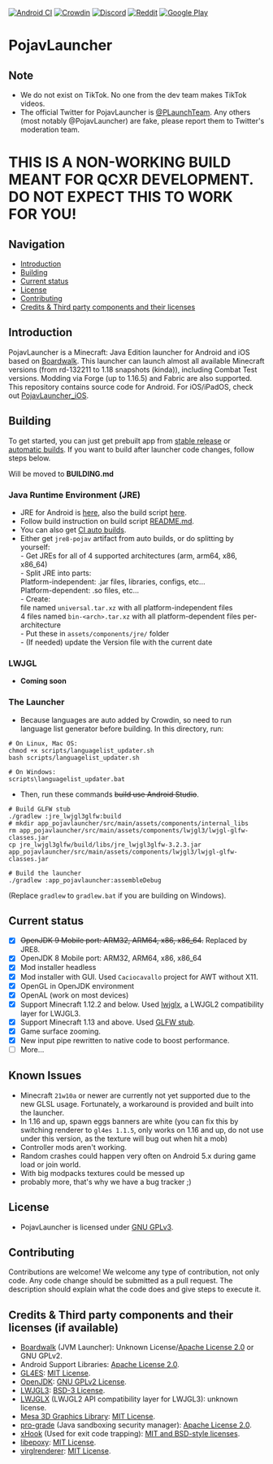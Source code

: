 [![Android CI](https://github.com/PojavLauncherTeam/PojavLauncher/workflows/Android%20CI/badge.svg)](https://github.com/PojavLauncherTeam/PojavLauncher/actions)
[![Crowdin](https://badges.crowdin.net/pojavlauncher/localized.svg)](https://crowdin.com/project/pojavlauncher)
[![Discord](https://img.shields.io/discord/724163890803638273.svg?label=&logo=discord&logoColor=ffffff&color=7389D8&labelColor=6A7EC2)](https://discord.gg/6RpEJda)
[![Reddit](https://img.shields.io/badge/dynamic/json.svg?label=r/PojavLauncher%20member%20count&query=$.data.subscribers&url=https://www.reddit.com/r/PojavLauncher/about.json)](https://reddit.com/r/PojavLauncher) 
[![Google Play](https://gist.githubusercontent.com/meefik/54a54afa7cc1dc600bdb855cb7895a4a/raw/ad617c006a1ac28d067c9a87cec60199ca8fef7c/get-it-on-google-play.png)](https://play.google.com/store/apps/details?id=net.kdt.pojavlaunch)

# PojavLauncher 

## Note
- We do not exist on TikTok. No one from the dev team makes TikTok videos. 
- The official Twitter for PojavLauncher is [@PLaunchTeam](https://twitter.com/PLaunchTeam). Any others (most notably @PojavLauncher) are fake, please report them to Twitter's moderation team.

# THIS IS A NON-WORKING BUILD MEANT FOR QCXR DEVELOPMENT. DO NOT EXPECT THIS TO WORK FOR YOU!

## Navigation
- [Introduction](#introduction)  
- [Building](#building) 
- [Current status](#current-status) 
- [License](#license) 
- [Contributing](#contributing) 
- [Credits & Third party components and their licenses](#credits--third-party-components-and-their-licenses)

## Introduction 
PojavLauncher is a Minecraft: Java Edition launcher for Android and iOS based on [Boardwalk](https://github.com/zhuowei/Boardwalk). This launcher can launch almost all available Minecraft versions (from rd-132211 to 1.18 snapshots (kinda)), including Combat Test versions. Modding via Forge (up to 1.16.5) and Fabric are also supported. This repository contains source code for Android. For iOS/iPadOS, check out [PojavLauncher_iOS](https://github.com/PojavLauncherTeam/PojavLauncher_iOS).

## Building
To get started, you can just get prebuilt app from [stable release](https://github.com/PojavLauncherTeam/PojavLauncher/releases) or [automatic builds](https://github.com/PojavLauncherTeam/PojavLauncher/actions). If you want to build after launcher code changes, follow steps below.

Will be moved to **BUILDING.md**
### Java Runtime Environment (JRE)
- JRE for Android is [here](https://github.com/PojavLauncherTeam/openjdk-multiarch-jdk8u), also the build script [here](https://github.com/PojavLauncherTeam/android-openjdk-build-multiarch).
- Follow build instruction on build script [README.md](https://github.com/PojavLauncherTeam/android-openjdk-build-multiarch/blob/buildjre8/README.md).
- You can also get [CI auto builds](https://github.com/PojavLauncherTeam/android-openjdk-build-multiarch/actions).
- Either get `jre8-pojav` artifact from auto builds, or do splitting by yourself:</br>
        - Get JREs for all of 4 supported architectures (arm, arm64, x86, x86_64) </br> 
        - Split JRE into parts:</br>
                Platform-independent: .jar files, libraries, configs, etc...</br>
                Platform-dependent: .so files, etc...</br>
        - Create:</br>
                file named `universal.tar.xz` with all platform-independent files</br>
                4 files named `bin-<arch>.tar.xz` with all platform-dependent files per-architecture</br>
        - Put these in `assets/components/jre/` folder</br>
        - (If needed) update the Version file with the current date</br>

### LWJGL
- **Coming soon**

### The Launcher
- Because languages are auto added by Crowdin, so need to run language list generator before building. In this directory, run:
```
# On Linux, Mac OS:
chmod +x scripts/languagelist_updater.sh
bash scripts/languagelist_updater.sh

# On Windows:
scripts\languagelist_updater.bat
```
- Then, run these commands ~~build use Android Studio~~.
```
# Build GLFW stub
./gradlew :jre_lwjgl3glfw:build
# mkdir app_pojavlauncher/src/main/assets/components/internal_libs
rm app_pojavlauncher/src/main/assets/components/lwjgl3/lwjgl-glfw-classes.jar
cp jre_lwjgl3glfw/build/libs/jre_lwjgl3glfw-3.2.3.jar app_pojavlauncher/src/main/assets/components/lwjgl3/lwjgl-glfw-classes.jar
        
# Build the launcher
./gradlew :app_pojavlauncher:assembleDebug
```
(Replace `gradlew` to `gradlew.bat` if you are building on Windows).

## Current status
- [x] ~~OpenJDK 9 Mobile port: ARM32, ARM64, x86, x86_64.~~ Replaced by JRE8.
- [x] OpenJDK 8 Mobile port: ARM32, ARM64, x86, x86_64
- [x] Mod installer headless
- [x] Mod installer with GUI. Used `Caciocavallo` project for AWT without X11.
- [x] OpenGL in OpenJDK environment
- [x] OpenAL (work on most devices)
- [x] Support Minecraft 1.12.2 and below. Used [lwjglx](https://github.com/PojavLauncherTeam/lwjglx), a LWJGL2 compatibility layer for LWJGL3.
- [x] Support Minecraft 1.13 and above. Used [GLFW stub](https://github.com/PojavLauncherTeam/lwjgl3-glfw-java).
- [x] Game surface zooming.
- [x] New input pipe rewritten to native code to boost performance.
- [ ] More...

## Known Issues
- Minecraft `21w10a` or newer are currently not yet supported due to the new GLSL usage. Fortunately, a workaround is provided and built into the launcher.
- In 1.16 and up, spawn eggs banners are white (you can fix this by switching renderer
to `gl4es 1.1.5`, only works on 1.16 and up, do not use under this version, as the texture
will bug out when hit a mob)
- Controller mods aren't working.
- Random crashes could happen very often on Android 5.x during game load or join world.
- With big modpacks textures could be messed up
- probably more, that's why we have a bug tracker ;) 

## License
- PojavLauncher is licensed under [GNU GPLv3](https://github.com/khanhduytran0/PojavLauncher/blob/master/LICENSE).

## Contributing
Contributions are welcome! We welcome any type of contribution, not only code.
Any code change should be submitted as a pull request. The description should explain what the code does and give steps to execute it.

## Credits & Third party components and their licenses (if available)
- [Boardwalk](https://github.com/zhuowei/Boardwalk) (JVM Launcher): Unknown License/[Apache License 2.0](https://github.com/zhuowei/Boardwalk/blob/master/LICENSE) or GNU GPLv2.
- Android Support Libraries: [Apache License 2.0](https://android.googlesource.com/platform/prebuilts/maven_repo/android/+/master/NOTICE.txt).
- [GL4ES](https://github.com/PojavLauncherTeam/gl4es): [MIT License](https://github.com/ptitSeb/gl4es/blob/master/LICENSE).<br>
- [OpenJDK](https://github.com/PojavLauncherTeam/openjdk-multiarch-jdk8u): [GNU GPLv2 License](https://openjdk.java.net/legal/gplv2+ce.html).<br>
- [LWJGL3](https://github.com/PojavLauncherTeam/lwjgl3): [BSD-3 License](https://github.com/LWJGL/lwjgl3/blob/master/LICENSE.md).
- [LWJGLX](https://github.com/PojavLauncherTeam/lwjglx) (LWJGL2 API compatibility layer for LWJGL3): unknown license.<br>
- [Mesa 3D Graphics Library](https://gitlab.freedesktop.org/mesa/mesa): [MIT License](https://docs.mesa3d.org/license.html).
- [pro-grade](https://github.com/pro-grade/pro-grade) (Java sandboxing security manager): [Apache License 2.0](https://github.com/pro-grade/pro-grade/blob/master/LICENSE.txt).
- [xHook](https://github.com/iqiyi/xHook) (Used for exit code trapping): [MIT and BSD-style licenses](https://github.com/iqiyi/xHook/blob/master/LICENSE).
- [libepoxy](https://github.com/anholt/libepoxy): [MIT License](https://github.com/anholt/libepoxy/blob/master/COPYING).
- [virglrenderer](https://github.com/PojavLauncherTeam/virglrenderer): [MIT License](https://gitlab.freedesktop.org/virgl/virglrenderer/-/blob/master/COPYING).
